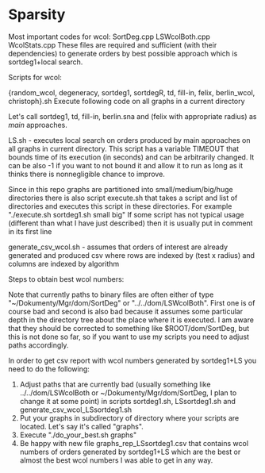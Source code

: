 # Sparsity

Most important codes for wcol:
SortDeg.cpp
LSWcolBoth.cpp
WcolStats.cpp
These files are required and sufficient (with their dependencies) to generate
orders by best possible approach which is sortdeg1+local search.

Scripts for wcol:

{random_wcol, degeneracy, sortdeg1, sortdegR, td, fill-in, felix, berlin_wcol, christoph}.sh
Execute following code on all graphs in a current directory

Let's call sortdeg1, td, fill-in, berlin.sna and (felix with appropriate radius) as _main_ approaches.

LS.sh - executes local search on orders produced by main approaches on all graphs in current directory.
This script has a variable TIMEOUT that bounds time of its execution (in seconds)
and can be arbitrarily changed. It can be also -1 if you want to not bound it
and allow it to run as long as it thinks there is nonnegligible chance to improve.

Since in this repo graphs are partitioned into small/medium/big/huge directories
there is also script execute.sh that takes a script and list of directories
and executes this script in these directories.
For example "./execute.sh sortdeg1.sh small big"
If some script has not typical usage (different than what I have just described)
then it is usually put in comment in its first line

generate_csv_wcol.sh - assumes that orders of interest are already generated
and produced csv where rows are indexed by (test x radius) and columns are indexed by algorithm

Steps to obtain best wcol numbers:

Note that currently paths to binary files are often either of type "~/Dokumenty/Mgr/dom/SortDeg"
or "../../dom/LSWcolBoth". First one is of course bad and second is also bad because
it assumes some particular depth in the directory tree about the place where it is executed.
I am aware that they should be corrected to something like $ROOT/dom/SortDeg,
but this is not done so far, so if you want to use my scripts
you need to adjust paths accordingly.

In order to get csv report with wcol numbers generated by sortdeg1+LS you need to do the following:
1) Adjust paths that are currently bad (usually something like ../../dom/LSWcolBoth or ~/Dokumenty/Mgr/dom/SortDeg,
I plan to change it at some point) in scripts sortdeg1.sh, LSsortdeg1.sh and generate_csv_wcol_LSsortdeg1.sh
2) Put your graphs in subdirectory of directory where your scripts are located. Let's say it's called "graphs".
3) Execute "./do_your_best.sh graphs"
4) Be happy with new file graphs_rep_LSsortdeg1.csv that contains wcol numbers of orders generated by sortdeg1+LS
which are the best or almost the best wcol numbers I was able to get in any way.

